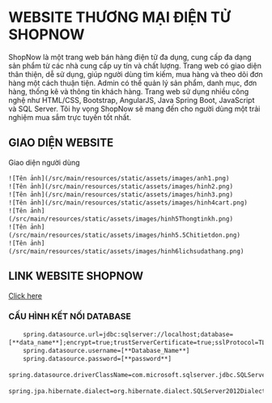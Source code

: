 # WEBSITE THƯƠNG MẠI ĐIỆN TỬ SHOPNOW

ShopNow là một trang web bán hàng điện tử đa dụng, cung cấp đa dạng sản phẩm từ các nhà cung cấp uy tín và chất lượng. Trang web có giao diện thân thiện, dễ sử dụng, giúp người dùng tìm kiếm, mua hàng và theo dõi đơn hàng một cách thuận tiện. Admin có thể quản lý sản phẩm, danh mục, đơn hàng, thống kê và thông tin khách hàng. Trang web sử dụng nhiều công nghệ như HTML/CSS, Bootstrap, AngularJS, Java Spring Boot, JavaScript và SQL Server. Tôi hy vọng ShopNow sẽ mang đến cho người dùng một trải nghiệm mua sắm trực tuyến tốt nhất.

## GIAO DIỆN WEBSITE

Giao diện người dùng

    ![Tên ảnh](/src/main/resources/static/assets/images/anh1.png)
    ![Tên ảnh](/src/main/resources/static/assets/images/hinh2.png)
    ![Tên ảnh](/src/main/resources/static/assets/images/hinh3.png)
    ![Tên ảnh](/src/main/resources/static/assets/images/hinh4cart.png)
    ![Tên ảnh](/src/main/resources/static/assets/images/hinh5Thongtinkh.png)
    ![Tên ảnh](/src/main/resources/static/assets/images/hinh5.5Chitietdon.png)
    ![Tên ảnh](/src/main/resources/static/assets/images/hinh6lichsudathang.png)

## LINK WEBSITE SHOPNOW

[Click here](https://github.com/ThucSkin/Website-ShopNow)

### CẤU HÌNH KẾT NỐI DATABASE

```
    spring.datasource.url=jdbc:sqlserver://localhost;database=[**data_name**];encrypt=true;trustServerCertificate=true;sslProtocol=TLSv1.2
    spring.datasource.username=[**Database_Name**]
    spring.datasource.password=[**password**]
    spring.datasource.driverClassName=com.microsoft.sqlserver.jdbc.SQLServerDriver
    spring.jpa.hibernate.dialect=org.hibernate.dialect.SQLServer2012Dialect
```
